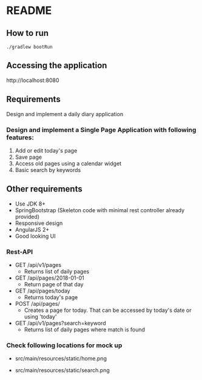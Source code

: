 # README

## How to run
```
./gradlew bootRun
```

## Accessing the application
http://localhost:8080


## Requirements

Design and implement a daily diary application

### Design and implement a Single Page Application with following features:
1. Add or edit today's page
2. Save page
3. Access old pages using a calendar widget
4. Basic search by keywords

## Other requirements
* Use JDK 8+
* SpringBootstrap (Skeleton code with minimal rest controller already provided)
* Responsive design
* AngularJS 2+ 
* Good looking UI 

### Rest-API
* GET /api/v1/pages 
    - Returns list of daily pages
* GET /api/pages/2018-01-01 
    - Return page of that day
* GET /api/pages/today   
    - Returns today's page
* POST /api/pages/      
    - Creates a page for today. That can be accessed by today's date or using 'today'
* GET /api/v1/pages?search=keyword 
    - Returns list of daily pages where match is found

    
### Check following locations for mock up

* src/main/resources/static/home.png

* src/main/resources/static/search.png
